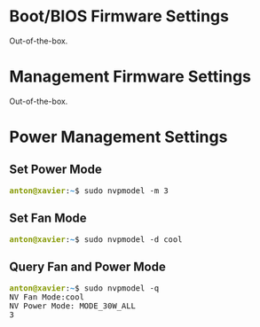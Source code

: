 # Boot/BIOS Firmware Settings

Out-of-the-box.

# Management Firmware Settings

Out-of-the-box.

# Power Management Settings

## Set Power Mode

<pre><font color="#859900"><b>anton@xavier</b></font>:<font color="#268BD2"><b>~</b></font>$ sudo nvpmodel -m 3
</pre>

## Set Fan Mode

<pre><font color="#859900"><b>anton@xavier</b></font>:<font color="#268BD2"><b>~</b></font>$ sudo nvpmodel -d cool
</pre>

## Query Fan and Power Mode

<pre><font color="#859900"><b>anton@xavier</b></font>:<font color="#268BD2"><b>~</b></font>$ sudo nvpmodel -q
NV Fan Mode:cool
NV Power Mode: MODE_30W_ALL
3
</pre>
